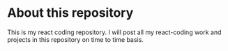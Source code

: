 # About this repository

This is my react coding repository. I will post all my react-coding work and projects in this repository on time to time basis.
